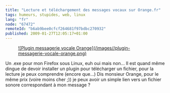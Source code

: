 ```yaml
---
title: "Lecture et téléchargement des messages vocaux sur Orange.fr"
tags: humeurs, stupides, web, linux
lang: "fr"
node: "67472"
remoteId: "b6ab9bee0cfcf264681f97bdbc270932"
published: 2009-01-27T12:05:17+01:00
---
```

<figure class="object-center"><a href="/images/plugin-messagerie-vocale-orange.png">![Plugin messagerie vocale Orange](/images//plugin-messagerie-vocale-orange.png)
</a></figure>


Un .exe pour mon Firefox sous Linux, euh oui mais non... Il est quand même dingue de devoir installer un plugin pour télécharger un fichier, pour la lecture je peux comprendre (encore que...) Dis monsieur Orange, pour le même prix (voire moins cher ;)) je peux avoir un simple lien vers un fichier sonore correspondant à mon message ?

